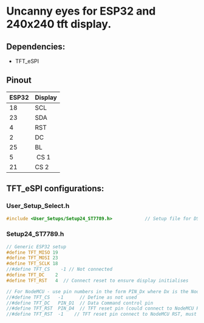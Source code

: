 # Uncanny eyes for ESP32 and 240x240 tft display.

## Dependencies:
- TFT_eSPI

## Pinout
| ESP32 | Display |
|-------|---------|
|  18   | SCL     |
|  23   | SDA     |
|   4   | RST     |
|   2   | DC      |
|  25   | BL      |
|   5   | CS 1    |
|   21  | CS 2    |


## TFT_eSPI configurations:

### User_Setup_Select.h
```C
#include <User_Setups/Setup24_ST7789.h>            // Setup file for DSTIKE/ESP32/ESP8266 configured for ST7789 240 x 240
```

### Setup24_ST7789.h
```C
// Generic ESP32 setup
#define TFT_MISO 19
#define TFT_MOSI 23
#define TFT_SCLK 18
//#define TFT_CS    -1 // Not connected
#define TFT_DC    2
#define TFT_RST   4  // Connect reset to ensure display initialises

// For NodeMCU - use pin numbers in the form PIN_Dx where Dx is the NodeMCU pin designation
//#define TFT_CS   -1      // Define as not used
//#define TFT_DC   PIN_D1  // Data Command control pin
//#define TFT_RST  PIN_D4  // TFT reset pin (could connect to NodeMCU RST, see next line)
//#define TFT_RST  -1    // TFT reset pin connect to NodeMCU RST, must also then add 10K pull down to TFT SCK
```

